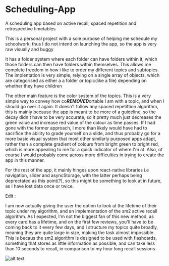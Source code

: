 # Scheduling-App
A scheduling app based on active recall, spaced repetition and retrospective timetables

This is a personal project with a sole purpose of helping me schedule my schoolwork, thus I do not intend on launching the app, so the app is very raw visually and buggy

It has a folder system where each folder can have folders within it, which those folders can then have folders within themselves. This allows me complete freedom in how i like to order my different topics and subtopics. The implentation is very simple, relying on a single array of objects, which are categorised as either a a folder or topic(like a file) depending on whether they have children

The other main feature is the color system of the topics. This is a very simple way to convey how co***REMOVED***ortable I am with a topic, and when I should go over it again. It doesn't follow any spaced repetittion algorithm, this is mainly because the app is meant to be more of a guideline, so the decay didn't have to be very accurate, so it pretty much just decreases the green value and increase red value of the colour as time passes. If I had gone with the former approach, I more than likely would have had to sacrifice the ability to grade yourself on a slide, and thus probably go for a more basic visual system that most other similarly purposed apps adapt, rather than a complete gradient of colours from bright green to bright red, which is more appealing to me for a quick indicator of where I'm at. Also, of course I would probably come across more difficulties in trying to create the app in this manner. 

For the rest of the app, it mainly hinges upon react-native libraries i.e navigation, slider and asyncStorage, with the latter perhaps being deprectated as this point(?), so this might be something to look at in future, as I have lost data once or twice.


Edit :

I am now actually giving the user the option to look at the lifetime of their topic under my algorithm, and an implementation of the sm2 active recall algorithm. As I expected, I'm not the biggest fan of this new method, as every card has a lifetime, and on the first few reviews, you'll have to be coming back to it every few days, and I structure my topics quite broadly, meaning they are quite large in size, making the task almost impossible. This is becaus the sm2 algorithm is designed to be used with flashcards, something that stores as little information as possible, and can take less than 10 seconds to recall, in comparison to my hour long recall sessions

![alt text](http://url/to/img.png)

